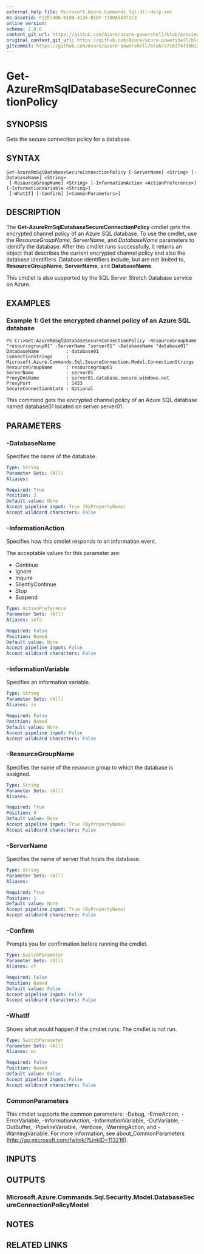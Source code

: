 ```yaml
---
external help file: Microsoft.Azure.Commands.Sql.dll-Help.xml
ms.assetid: F22E14D6-B18B-4136-B1DF-710DA34372C3
online version:
schema: 2.0.0
content_git_url: https://github.com/Azure/azure-powershell/blob/preview/src/ResourceManager/Sql/Commands.Sql/help/Get-AzureRmSqlDatabaseSecureConnectionPolicy.md
original_content_git_url: https://github.com/Azure/azure-powershell/blob/preview/src/ResourceManager/Sql/Commands.Sql/help/Get-AzureRmSqlDatabaseSecureConnectionPolicy.md
gitcommit: https://github.com/Azure/azure-powershell/blob/a716374f36b127ce5dad7368d0ad1021fc7e301e
---
```


# Get-AzureRmSqlDatabaseSecureConnectionPolicy

## SYNOPSIS
Gets the secure connection policy for a database.

## SYNTAX

```
Get-AzureRmSqlDatabaseSecureConnectionPolicy [-ServerName] <String> [-DatabaseName] <String>
 [-ResourceGroupName] <String> [-InformationAction <ActionPreference>] [-InformationVariable <String>]
 [-WhatIf] [-Confirm] [<CommonParameters>]
```

## DESCRIPTION
The **Get-AzureRmSqlDatabaseSecureConnectionPolicy** cmdlet gets the encrypted channel policy of an Azure SQL database.
To use the cmdlet, use the *ResourceGroupName*, *ServerName*, and *DatabaseName* parameters to identify the database.
After this cmdlet runs successfully, it returns an object that describes the current encrypted channel policy and also the database identifiers.
Database identifiers include, but are not limited to, **ResourceGroupName**, **ServerName**, and **DatabaseName**.

This cmdlet is also supported by the SQL Server Stretch Database service on Azure.

## EXAMPLES

### Example 1: Get the encrypted channel policy of an Azure SQL database
```
PS C:\>Get-AzureRmSqlDatabaseSecureConnectionPolicy -ResourceGroupName "resourcegroup01" -ServerName "server01" -DatabaseName "database01"
DatabaseName          : database01
ConnectionStrings     : Microsoft.Azure.Commands.Sql.SecureConnection.Model.ConnectionStrings
ResourceGroupName     : resourcegroup01
ServerName            : server01
ProxyDnsName          : server01.database.secure.windows.net
ProxyPort             : 1433
SecureConnectionState : Optional
```

This command gets the encrypted channel policy of an Azure SQL database named database01 located on server server01.

## PARAMETERS

### -DatabaseName
Specifies the name of the database.

```yaml
Type: String
Parameter Sets: (All)
Aliases: 

Required: True
Position: 2
Default value: None
Accept pipeline input: True (ByPropertyName)
Accept wildcard characters: False
```

### -InformationAction
Specifies how this cmdlet responds to an information event.

The acceptable values for this parameter are:

- Continue
- Ignore
- Inquire
- SilentlyContinue
- Stop
- Suspend

```yaml
Type: ActionPreference
Parameter Sets: (All)
Aliases: infa

Required: False
Position: Named
Default value: None
Accept pipeline input: False
Accept wildcard characters: False
```

### -InformationVariable
Specifies an information variable.

```yaml
Type: String
Parameter Sets: (All)
Aliases: iv

Required: False
Position: Named
Default value: None
Accept pipeline input: False
Accept wildcard characters: False
```

### -ResourceGroupName
Specifies the name of the resource group to which the database is assigned.

```yaml
Type: String
Parameter Sets: (All)
Aliases: 

Required: True
Position: 0
Default value: None
Accept pipeline input: True (ByPropertyName)
Accept wildcard characters: False
```

### -ServerName
Specifies the name of server that hosts the database.

```yaml
Type: String
Parameter Sets: (All)
Aliases: 

Required: True
Position: 1
Default value: None
Accept pipeline input: True (ByPropertyName)
Accept wildcard characters: False
```

### -Confirm
Prompts you for confirmation before running the cmdlet.

```yaml
Type: SwitchParameter
Parameter Sets: (All)
Aliases: cf

Required: False
Position: Named
Default value: False
Accept pipeline input: False
Accept wildcard characters: False
```

### -WhatIf
Shows what would happen if the cmdlet runs.
The cmdlet is not run.

```yaml
Type: SwitchParameter
Parameter Sets: (All)
Aliases: wi

Required: False
Position: Named
Default value: False
Accept pipeline input: False
Accept wildcard characters: False
```

### CommonParameters
This cmdlet supports the common parameters: -Debug, -ErrorAction, -ErrorVariable, -InformationAction, -InformationVariable, -OutVariable, -OutBuffer, -PipelineVariable, -Verbose, -WarningAction, and -WarningVariable. For more information, see about_CommonParameters (http://go.microsoft.com/fwlink/?LinkID=113216).

## INPUTS

## OUTPUTS

### Microsoft.Azure.Commands.Sql.Security.Model.DatabaseSecureConnectionPolicyModel

## NOTES

## RELATED LINKS




